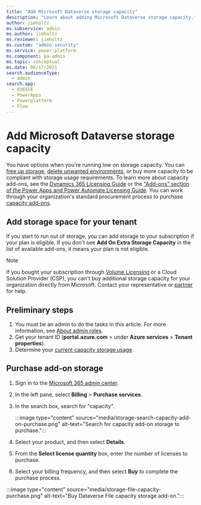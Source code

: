 ```yaml
---
title: "Add Microsoft Dataverse storage capacity"
description: "Learn about adding Microsoft Dataverse storage capacity." 
author: jimholtz
ms.subservice: admin
ms.author: jimholtz
ms.reviewer: jimholtz
ms.custom: "admin-security"
ms.service: power-platform
ms.component: pa-admin
ms.topic: conceptual
ms.date: 08/17/2021
search.audienceType: 
  - admin
search.app:
  - D365CE
  - PowerApps
  - Powerplatform
  - Flow
---
```

# Add Microsoft Dataverse storage capacity

You have options when you're running low on storage capacity. You can [free up storage](free-storage-space.md), [delete unwanted environments](delete-environment.md), or buy more capacity to be compliant with storage usage requirements. To learn more about capacity add-ons, see the [Dynamics 365 Licensing Guide](https://go.microsoft.com/fwlink/p/?LinkId=866544) or the ["Add-ons" section of the Power Apps and Power Automate Licensing Guide](https://go.microsoft.com/fwlink/?linkid=2085130). You can work through your organization's standard procurement process to purchase [capacity add-ons](capacity-add-on.md).

## Add storage space for your tenant

If you start to run out of storage, you can add storage to your subscription if your plan is eligible. If you don't see **Add On Extra Storage Capacity** in the list of available add-ons, it means your plan is not eligible. 

> [!NOTE]
> If you bought your subscription through [Volume Licensing](/licensing/) or a Cloud Solution Provider (CSP), you can't buy additional storage capacity for your organization directly from Microsoft. Contact your representative or [partner](/microsoft-365/commerce/manage-partners?view=o365-worldwide) for help. 

## Preliminary steps

1. You must be an admin to do the tasks in this article. For more information, see [About admin roles](/microsoft-365/admin/add-users/about-admin-roles?view=o365-worldwide).
2. Get your tenant ID (**portal.azure.com** > under **Azure services** > **Tenant properties**).
3. Determine your [current capacity storage usage](capacity-storage.md#verifying-your-new-storage-model). 

## Purchase add-on storage

1. Sign in to the [Microsoft 365 admin center](https://admin.microsoft.com/).

2. In the left pane, select **Billing** > **Purchase services**.

3. In the search box, search for "capacity".
   
   :::image type="content" source="media/storage-search-capacity-add-on-purchase.png" alt-text="Search for capacity add-on storage to purchase.":::

4. Select your product, and then select **Details**.

5. From the **Select license quantity** box, enter the number of licenses to purchase.

6. Select your billing frequency, and then select **Buy** to complete the purchase process.

:::image type="content" source="media/storage-file-capacity-purchase.png" alt-text="Buy Dataverse File capacity storage add-on.":::
